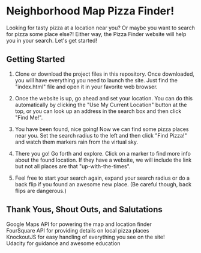 # Neighborhood Map Pizza Finder!

Looking for tasty pizza at a location near you? Or maybe you want to search for
pizza some place else?! Either way, the Pizza Finder website will help you in
your search. Let's get started!

## Getting Started

1. Clone or download the project files in this repository. Once downloaded,
you will have everything you need to launch the site. Just find the "index.html"
file and open it in your favorite web browser.

2. Once the website is up, go ahead and set your location. You can do this
automatically by clicking the "Use My Current Location" button at the top, or
you can look up an address in the search box and then click "Find Me!".

3. You have been found, nice going! Now we can find some pizza places near you.
Set the search radius to the left and then click "Find Pizza!" and watch them
markers rain from the virtual sky.

4. There you go! Go forth and explore. Click on a marker to find more info about
the found location. If they have a website, we will include the link but not
all places are that "up-with-the-times".

5. Feel free to start your search again, expand your search radius or do a
back flip if you found an awesome new place. (Be careful though, back flips
are dangerous.)

## Thank Yous, Shout Outs, and Salutations

Google Maps API for powering the map and location finder<br>
FourSquare API for providing details on local pizza places<br>
KnockoutJS for easy handling of everything you see on the site!<br>
Udacity for guidance and awesome education
